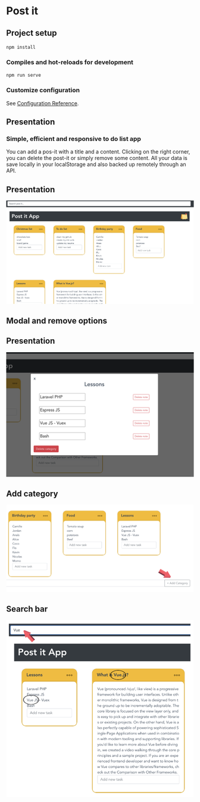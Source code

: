 # Post it

## Project setup
```
npm install
```

### Compiles and hot-reloads for development
```
npm run serve
```

### Customize configuration
See [Configuration Reference](https://cli.vuejs.org/config/).

## Presentation

### Simple, efficient and responsive to do list app
You can add a pos-it with a title and a content. Clicking on the right corner, you can delete the post-it or simply remove some content. All your data is save locally in your localStorage and also backed up remotely through an API. 
## Presentation
![presentation site web](image/presentation.png) 

## Modal and remove options
## Presentation
![presentation site web](image/Modal.png) 

## Add category 
![presentation site web](image/category.png) 

## Search bar 
![presentation site web](image/searchbar.png) 

